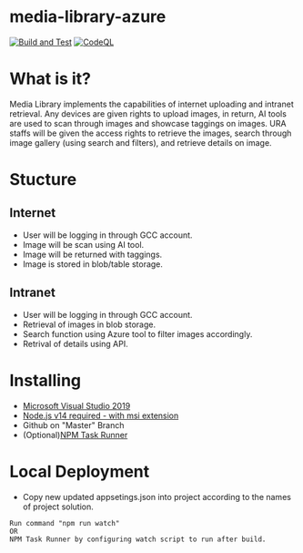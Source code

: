 # media-library-azure

[![Build and Test](https://github.com/uraisg/media-library-azure/actions/workflows/build-and-test.yml/badge.svg)](https://github.com/uraisg/media-library-azure/actions/workflows/build-and-test.yml)
[![CodeQL](https://github.com/uraisg/media-library-azure/actions/workflows/codeql-analysis.yml/badge.svg)](https://github.com/uraisg/media-library-azure/actions/workflows/codeql-analysis.yml)

# What is it?
Media Library implements the capabilities of internet uploading and intranet retrieval. Any devices are given rights to upload images, in return, AI tools are used to scan through images and showcase taggings on images. URA staffs will be given the access rights to retrieve the images, search through image gallery (using search and filters), and retrieve details on image.

# Stucture
## Internet
- User will be logging in through GCC account.
- Image will be scan using AI tool.
- Image will be returned with taggings.
- Image is stored in blob/table storage.

## Intranet
- User will be logging in through GCC account.
- Retrieval of images in blob storage.
- Search function using Azure tool to filter images accordingly.
- Retrival of details using API.

# Installing
- [Microsoft Visual Studio 2019](https://my.visualstudio.com/Downloads?q=visual%20studio%202019&wt.mc_id=o~msft~vscom~older-downloads)
- [Node.js v14 required - with msi extension](https://nodejs.org/download/release/v14.19.0/)
- Github on "Master" Branch
- (Optional)[NPM Task Runner](https://marketplace.visualstudio.com/items?itemName=MadsKristensen.NPMTaskRunner)

# Local Deployment
- Copy new updated appsetings.json into project according to the names of project solution.
```
Run command "npm run watch" 
OR
NPM Task Runner by configuring watch script to run after build.
```
